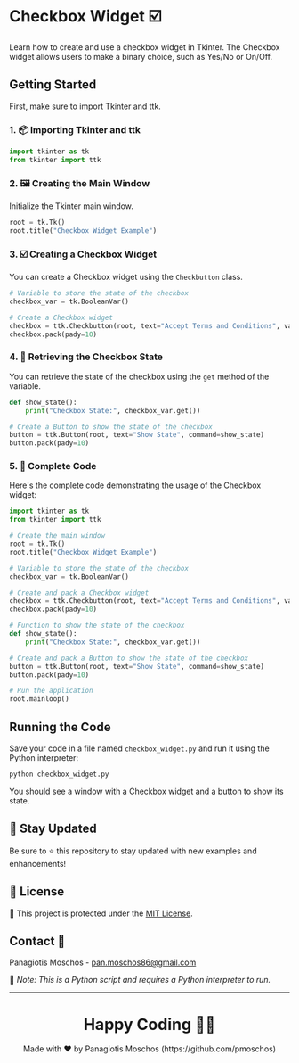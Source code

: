 # Checkbox Widget ☑️

Learn how to create and use a checkbox widget in Tkinter. The Checkbox widget allows users to make a binary choice, such as Yes/No or On/Off.

## Getting Started

First, make sure to import Tkinter and ttk.

### 1. 📦 **Importing Tkinter and ttk**

```python
import tkinter as tk
from tkinter import ttk
```

### 2. 🖼️ **Creating the Main Window**

Initialize the Tkinter main window.

```python
root = tk.Tk()
root.title("Checkbox Widget Example")
```

### 3. ☑️ **Creating a Checkbox Widget**

You can create a Checkbox widget using the `Checkbutton` class.

```python
# Variable to store the state of the checkbox
checkbox_var = tk.BooleanVar()

# Create a Checkbox widget
checkbox = ttk.Checkbutton(root, text="Accept Terms and Conditions", variable=checkbox_var)
checkbox.pack(pady=10)
```

### 4. 🔄 **Retrieving the Checkbox State**

You can retrieve the state of the checkbox using the `get` method of the variable.

```python
def show_state():
    print("Checkbox State:", checkbox_var.get())

# Create a Button to show the state of the checkbox
button = ttk.Button(root, text="Show State", command=show_state)
button.pack(pady=10)
```

### 5. 📑 **Complete Code**

Here's the complete code demonstrating the usage of the Checkbox widget:

```python
import tkinter as tk
from tkinter import ttk

# Create the main window
root = tk.Tk()
root.title("Checkbox Widget Example")

# Variable to store the state of the checkbox
checkbox_var = tk.BooleanVar()

# Create and pack a Checkbox widget
checkbox = ttk.Checkbutton(root, text="Accept Terms and Conditions", variable=checkbox_var)
checkbox.pack(pady=10)

# Function to show the state of the checkbox
def show_state():
    print("Checkbox State:", checkbox_var.get())

# Create and pack a Button to show the state of the checkbox
button = ttk.Button(root, text="Show State", command=show_state)
button.pack(pady=10)

# Run the application
root.mainloop()
```

## Running the Code

Save your code in a file named `checkbox_widget.py` and run it using the Python interpreter:

```sh
python checkbox_widget.py
```

You should see a window with a Checkbox widget and a button to show its state.

## 📢 Stay Updated

Be sure to ⭐ this repository to stay updated with new examples and enhancements!

## 📄 License

🔐 This project is protected under the [MIT License](https://mit-license.org/).

## Contact 📧

Panagiotis Moschos - pan.moschos86@gmail.com

🔗 *Note: This is a Python script and requires a Python interpreter to run.*

---

<h1 align=center>Happy Coding 👨‍💻 </h1>

<p align="center">
  Made with ❤️ by Panagiotis Moschos (https://github.com/pmoschos)
</p>

